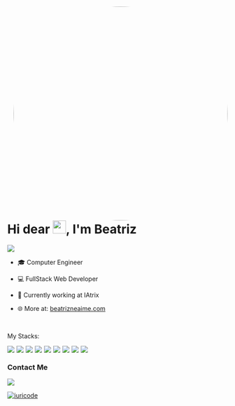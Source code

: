 <img align="right" height="490em" style="border-radius: 50% !important;" src="https://github.com/user-attachments/assets/8998c99e-2fb5-4ba1-9c2f-2c318d3f11b8"/>

<h1 align="left">
  Hi dear <img src="https://raw.githubusercontent.com/kaueMarques/kaueMarques/master/hi.gif" width="30px"/>, I'm Beatriz
</h1>

<p align="left">
  <img src="https://komarev.com/ghpvc/?username=BeatrizNeaime&color=05122A" alt"Profile Views" /> 
</p>

- 🎓 Computer Engineer

- 💻 FullStack Web Developer

- 🚀 Currently working at IAtrix

- 🌐 More at: [beatrizneaime.com](https://www.beatrizneaime.com)

<br>

<p>
  My Stacks:
</p>

<div style="display: flex; gap: 5px">
<img src="https://img.shields.io/badge/JavaScript-05122A?logo=javascript"/>
<img src="https://img.shields.io/badge/HTML5-05122A?logo=html5"/>
<img src="https://img.shields.io/badge/CSS3-05122A?logo=css3"/>
<img src="https://img.shields.io/badge/React-05122A?logo=react"/>
<img src="https://img.shields.io/badge/VueJS-05122A?logo=vuedotjs"/>
<img src="https://img.shields.io/badge/NodeJS-05122A?logo=nodedotjs"/>
<img src="https://img.shields.io/badge/CSharp-05122A?logo=csharp"/>
<img src="https://img.shields.io/badge/MySQL-05122A?logo=mysql"/>
<img src="https://img.shields.io/badge/MongoDB-05122A?logo=mongodb"/>
</div>

<h3>
  Contact Me
</h3>

<a href="https://www.linkedin.com/in/beatriz-neaime-1564b51b1/" target="_blank">
  <img src="https://img.shields.io/badge/BeatrizNeaime-05122A?logo=linkedin"/>
</a>

[![iuricode](https://github-readme-stats.vercel.app/api/top-langs/?username=BeatrizNeaime&hide=html&layout=compact&theme=dracula)](https://github.com/anuraghazra/github-readme-stats)
